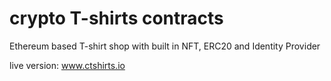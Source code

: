 # crypto T-shirts contracts
Ethereum based T-shirt shop with built in NFT, ERC20 and Identity Provider

live version: www.ctshirts.io
